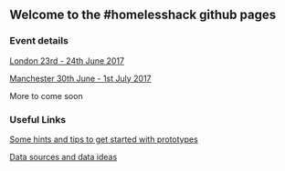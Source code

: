 ## Welcome to the #homelesshack github pages

### Event details
[London 23rd - 24th June 2017](https://www.eventbrite.com/e/homelesshack-tickets-32406738427)

[Manchester 30th June - 1st July 2017](https://www.manchesterdigital.com/events/homelesshack)

More to come soon

### Useful Links

[Some hints and tips to get started with prototypes](https://homelesshack.github.io/homelesstemplate/)

[Data sources and data ideas](https://docs.google.com/document/d/1vqk_3hoVlpTnv8Q8_TnOQDM94UX_e3JH9PmiJ3W43kE/edit?usp=sharing)
